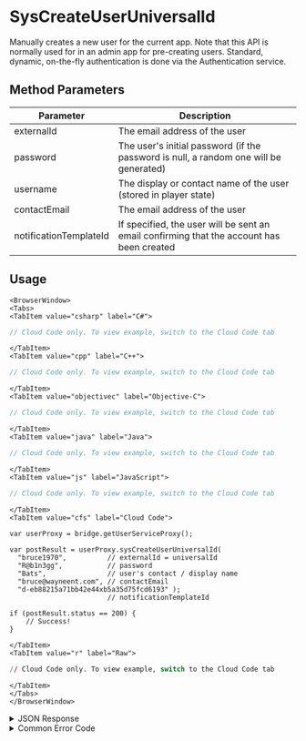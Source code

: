 # SysCreateUserUniversalId

Manually creates a new user for the current app. Note that this API is normally used for in an admin app for pre-creating users. Standard, dynamic, on-the-fly authentication is done via the Authentication service.



<PartialServop service_name="user" operation_name="SYS_CREATE_USER_UNIVERSAL_ID" />

## Method Parameters
Parameter | Description
--------- | -----------
externalId | The email address of the user
password | The user's initial password (if the password is null, a random one will be generated)
username | The display or contact name of the user (stored in player state)
contactEmail | The email address of the user
notificationTemplateId | If specified, the user will be sent an email confirming that the account has been created

## Usage

```mdx-code-block
<BrowserWindow>
<Tabs>
<TabItem value="csharp" label="C#">
```

```csharp
// Cloud Code only. To view example, switch to the Cloud Code tab
```

```mdx-code-block
</TabItem>
<TabItem value="cpp" label="C++">
```

```cpp
// Cloud Code only. To view example, switch to the Cloud Code tab
```

```mdx-code-block
</TabItem>
<TabItem value="objectivec" label="Objective-C">
```

```objectivec
// Cloud Code only. To view example, switch to the Cloud Code tab
```

```mdx-code-block
</TabItem>
<TabItem value="java" label="Java">
```

```java
// Cloud Code only. To view example, switch to the Cloud Code tab
```

```mdx-code-block
</TabItem>
<TabItem value="js" label="JavaScript">
```

```javascript
// Cloud Code only. To view example, switch to the Cloud Code tab
```

```mdx-code-block
</TabItem>
<TabItem value="cfs" label="Cloud Code">
```

```cfscript
var userProxy = bridge.getUserServiceProxy();

var postResult = userProxy.sysCreateUserUniversalId(
  "bruce1970",          // externalId = universalId
  "R@b1n3gg",           // password
  "Bats",               // user's contact / display name
  "bruce@wayneent.com", // contactEmail
  "d-eb88215a71bb42e44xb5a35d75fcd6193" );   
                        // notificationTemplateId

if (postResult.status == 200) {
    // Success!
}
```

```mdx-code-block
</TabItem>
<TabItem value="r" label="Raw">
```

```r
// Cloud Code only. To view example, switch to the Cloud Code tab
```

```mdx-code-block
</TabItem>
</Tabs>
</BrowserWindow>
```

<details>
<summary>JSON Response</summary>

```json
{
  "status": 200,
  "data": {
    "profileId": "0b53155b-1fc8-4916-xxxx-298379efc67a"
  }
}
```
</details>

<details>
<summary>Common Error Code</summary>

### Status Codes
Code | Name | Description
---- | ---- | -----------
550022 | INVALID_PASSWORD_CONTENT | The password doesn't meet the minimum password requirements.

</details>


